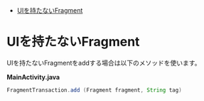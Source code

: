 <!-- TOC depthFrom:1 depthTo:6 withLinks:1 updateOnSave:1 orderedList:0 -->

- [UIを持たないFragment](#uiを持たないfragment)

<!-- /TOC -->


# UIを持たないFragment

UIを持たないFragmentをaddする場合は以下のメソッドを使います。

**MainActivity.java**

```java
FragmentTransaction.add (Fragment fragment, String tag)
```

